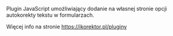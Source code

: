 Plugin JavaScript umożliwiający dodanie na własnej stronie opcji autokorekty tekstu w formularzach.

Więcej info na stronie https://ikorektor.pl/pluginy
